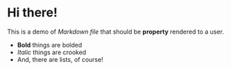 # Hi there!

This is a demo of _Markdown file_ that should be **property** rendered to a user.

- **Bold** things are bolded
- _Italic_ things are crooked
- And, there are lists, of course!
